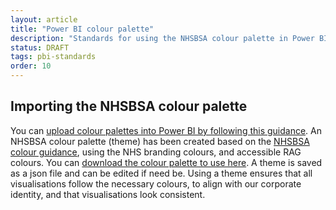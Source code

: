 ```yaml
---
layout: article
title: "Power BI colour palette"
description: "Standards for using the NHSBSA colour palette in Power BI"
status: DRAFT
tags: pbi-standards
order: 10
---
```

## Importing the NHSBSA colour palette  
  
You can [upload colour palettes into Power BI by following this guidance][link 1]. An NHSBSA colour palette (theme) has been created based on the [NHSBSA colour guidance](../../../../colour/), using the NHS branding colours, and accessible RAG colours. You can [download the colour palette to use here][link 2]. A theme is saved as a json file and can be edited if need be. Using a theme ensures that all visualisations follow the necessary colours, to align with our corporate identity, and that visualisations look consistent.  

[link 1]: https://learn.microsoft.com/en-us/power-bi/create-reports/desktop-report-themes#import-custom-report-theme-files
[link 2]: https://nhsbsauk.sharepoint.com/sites/DataandAnalyticsCommunities/_layouts/15/download.aspx?UniqueId=be37e6dce446484a95e82de750baf0f3&e=Z9KTFa
